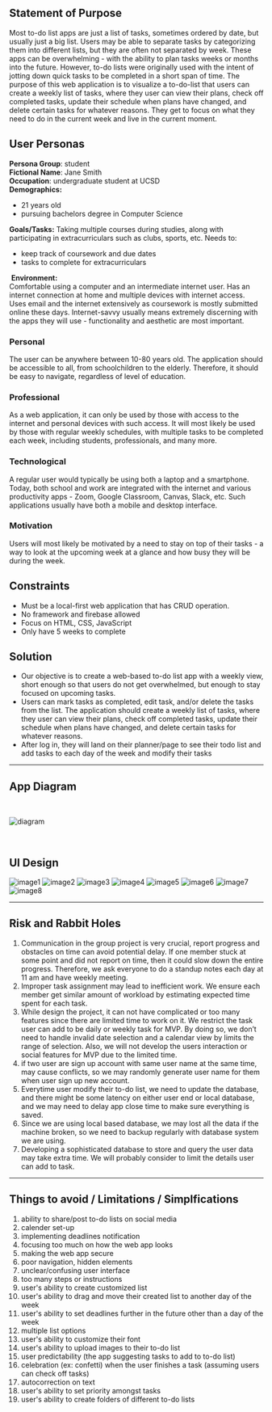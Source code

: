 ## Statement of Purpose

Most to-do list apps are just a list of tasks, sometimes ordered by date, but usually just 
a big list. Users may be able to separate tasks by categorizing them into different lists, 
but they are often not separated by week. These apps can be 
overwhelming - with the ability to plan tasks weeks or months into the future. However, 
to-do lists were originally used with the intent of jotting down quick tasks to be 
completed in a short span of time. The purpose of this web application is to visualize a to-do-list that users can create a weekly list of tasks, where they user can view their plans, check off completed tasks, update their schedule when plans have changed, and delete certain tasks for whatever reasons.
They get to focus on what they need to do in the current week and live in the current moment.  

## User Personas
**Persona Group**: student\
​
**Fictional Name**: Jane Smith\
​
**Occupation**: undergraduate student at UCSD\
​
**Demographics:**
* 21 years old
* pursuing bachelors degree in Computer Science

**Goals/Tasks:**
Taking multiple courses during studies, along with participating in extracurriculars such as clubs, sports, etc. Needs to:
* keep track of coursework and due dates
* tasks to complete for extracurriculars

​
**Environment:**\
Comfortable using a computer and an intermediate internet user. Has an internet connection at home and multiple devices with internet access. Uses email and the internet extensively as coursework is mostly submitted online these days. Internet-savvy usually means extremely discerning with the apps they will use - functionality and aesthetic are most important.
### Personal
The user can be anywhere between 10-80 years old. The application should be accessible to all, from schoolchildren to the elderly. Therefore, it should be easy to navigate, regardless of level of education.
### Professional
As a web application, it can only be used by those with access to the internet and personal devices with such access. It will most likely be used by those with regular weekly schedules, with multiple tasks to be completed each week, including students, professionals, and many more.
### Technological
A regular user would typically be using both a laptop and a smartphone. Today, both school and work are integrated with the internet and various productivity apps - Zoom, Google Classroom, Canvas, Slack, etc. Such applications usually have both a mobile and desktop interface.
### Motivation
Users will most likely be motivated by a need to stay on top of their tasks - a way to look at the upcoming week at a glance and how busy they will be during the week.
## Constraints 
-  Must be a local-first web application that has CRUD operation.
- No framework and firebase allowed
- Focus on HTML, CSS, JavaScript
- Only have 5 weeks to complete


## Solution
 - Our objective is to create a web-based to-do list app with a weekly view, short enough so that users do not get overwhelmed, but enough to stay focused on upcoming tasks.
- Users can mark tasks as completed, edit task, and/or delete the tasks from the list. The application should create a weekly list of tasks, where they user can view their plans, check off completed tasks, update their schedule when plans have changed, and delete certain tasks for whatever reasons.
- After log in, they will land on their planner/page to see their todo list and add tasks to each day of the week and modify their tasks

 
---
## App Diagram
<br/>

![diagram](../brainstorm/diagrams/updatedDiagram.png)

<br/>

## UI Design

![image1](../interface/wireframes/login2.png)
![image2](../interface/wireframes/login.png)
![image3](../interface/wireframes/signup.png)
![image4](../interface/wireframes/empty.png)
![image5](../interface/wireframes/planner.png)
![image6](../interface/wireframes/taskadd.png)
![image7](../interface/wireframes/add.png)
![image8](../interface/wireframes/delete.png)

---

## Risk and Rabbit Holes

1. Communication in the group project is very crucial, report progress and obstacles on time can avoid potential delay. If one member stuck at some point and did not report on time, then it could slow down the entire progress. Therefore, we ask everyone to do a standup notes each day at 11 am and have weekly meeting.
​
2. Improper task assignment may lead to inefficient work. We ensure each member get similar amount of workload by estimating expected time spent for each task.
​
3. While design the project, it can not have complicated or too many features since there are limited time to work on it. We restrict the task user can add to be daily or weekly task for MVP. By doing so, we don’t need to handle invalid date selection and a calendar view by limits the range of selection. Also, we will not develop the users interaction or social features for MVP due to the limited time.
​
4. if two user are sign up account with same user name at the same time, may cause conflicts, so we may randomly generate user name for them when user sign up new account.
​
5. Everytime user modify their to-do list, we need to update the database, and there might be some latency on either user end or local database, and we may need to delay app close time to make sure everything is saved.
​
6. Since we are using local based database, we may lost all the data if the machine broken, so we need to backup regularly with database system we are using.
​
7. Developing a sophisticated database to store and query the user data may take extra time. We will probably consider to limit the details user can add to task.

---

## Things to avoid / Limitations / Simplfications

1. ability to share/post to-do lists on social media
2. calender set-up
3. implementing deadlines notification
4. focusing too much on how the web app looks
5. making the web app secure 
6. poor navigation, hidden elements
7. unclear/confusing user interface
8. too many steps or instructions
9. user's ability to create customized list
10. user's ability to drag and move their created list to another day of the week
11. user's ability to set deadlines further in the future other than a day of the week
12. multiple list options
13. user's ability to customize their font
14. user's ability to upload images to their to-do list
15. user predictability (the app suggesting tasks to add to to-do list)
16. celebration (ex: confetti) when the user finishes a task (assuming users can check off tasks)
17. autocorrection on text
18. user's ability to set priority amongst tasks
19. user's ability to create folders of different to-do lists
